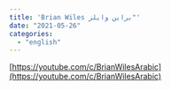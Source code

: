 ```yaml
---
title: 'Brian Wiles براين وايلز"'
date: "2021-05-26"
categories:
  - "english"
---
```


[https://youtube.com/c/BrianWilesArabic](https://youtube.com/c/BrianWilesArabic)
